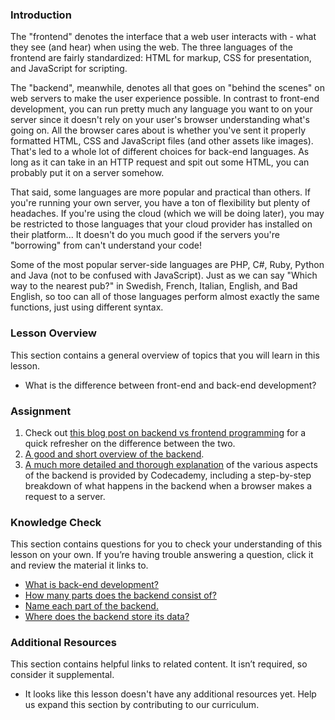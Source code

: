 ### Introduction

The "frontend" denotes the interface that a web user interacts with - what they see (and hear) when using the web. The three languages of the frontend are fairly standardized: HTML for markup, CSS for presentation, and JavaScript for scripting.

The "backend", meanwhile, denotes all that goes on "behind the scenes" on web servers to make the user experience possible. In contrast to front-end development, you can run pretty much any language you want to on your server since it doesn't rely on your user's browser understanding what's going on.  All the browser cares about is whether you've sent it properly formatted HTML, CSS and JavaScript files (and other assets like images).  That's led to a whole lot of different choices for back-end languages.  As long as it can take in an HTTP request and spit out some HTML, you can probably put it on a server somehow.

That said, some languages are more popular and practical than others.  If you're running your own server, you have a ton of flexibility but plenty of headaches.  If you're using the cloud (which we will be doing later), you may be restricted to those languages that your cloud provider has installed on their platform... It doesn't do you much good if the servers you're "borrowing" from can't understand your code!

Some of the most popular server-side languages are PHP, C#, Ruby, Python and Java (not to be confused with JavaScript). Just as we can say "Which way to the nearest pub?" in Swedish, French, Italian, English, and Bad English, so too can all of those languages perform almost exactly the same functions, just using different syntax.

### Lesson Overview

This section contains a general overview of topics that you will learn in this lesson.

*   What is the difference between front-end and back-end development?

### Assignment

<div class="lesson-content__panel" markdown="1">

  1.  Check out [this blog post on backend vs frontend programming](http://blog.teamtreehouse.com/i-dont-speak-your-language-frontend-vs-backend) for a quick refresher on the difference between the two.
  2.  [A good and short overview of the backend](https://techterms.com/definition/backend).
  3.  [A much more detailed and thorough explanation](https://www.codecademy.com/articles/back-end-architecture) of the various aspects of the backend is provided by Codecademy, including a step-by-step breakdown of what happens in the backend when a browser makes a request to a server.

</div>

### Knowledge Check

This section contains questions for you to check your understanding of this lesson on your own. If you’re having trouble answering a question, click it and review the material it links to.

*   <a class="knowledge-check-link" href="https://techterms.com/definition/backend">What is back-end development?</a>
*   <a class="knowledge-check-link" href="https://www.codecademy.com/articles/back-end-architecture/">How many parts does the backend consist of?</a>
*   <a class="knowledge-check-link" href="https://www.codecademy.com/articles/back-end-architecture">Name each part of the backend.</a>
*   <a class="knowledge-check-link" href="https://www.codecademy.com/articles/back-end-architecture">Where does the backend store its data?</a>

### Additional Resources

This section contains helpful links to related content. It isn’t required, so consider it supplemental.

*   It looks like this lesson doesn't have any additional resources yet. Help us expand this section by contributing to our curriculum.
